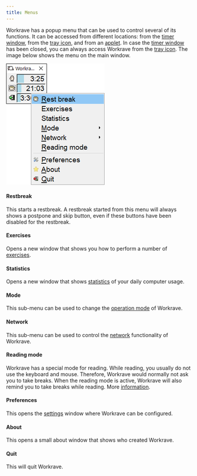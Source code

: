 ```yaml
---
title: Menus
---
```


Workrave has a popup menu that can be used to control several of its functions.
It can be accessed from different locations: from the [timer window](../windows/main), from the [tray icon](tray-icon), and from an [applet](../applets).
In case the [timer window](../windows/main) has been closed, you can always access Workrave from the [tray icon](tray-icon).
The image below shows the menu on the main window.

![Menu](/images/screenshots/menu-main.png#center)

#### Restbreak

This starts a restbreak. A restbreak started from this menu will always shows a postpone and skip button, even if these buttons have been disabled for the restbreak.

#### Exercises

Opens a new window that shows you how to perform a number of [exercises](../windows/exercises).

#### Statistics

Opens a new window that shows [statistics](../windows/statistics) of your daily computer usage.

#### Mode

This sub-menu can be used to change the [operation mode](operation-mode) of Workrave.

#### Network

This sub-menu can be used to control the [network](network) functionality of Workrave.

#### Reading mode

Workrave has a special mode for reading. While reading, you usually do not use the keyboard and mouse.
Therefore, Workrave would normally not ask you to take breaks.
When the reading mode is active, Workrave will also remind you to take breaks while reading.
More [information](reading-mode).

#### Preferences

This opens the [settings](../settings) window where Workrave can be configured.

#### About

This opens a small about window that shows who created Workrave.

#### Quit

This will quit Workrave.
